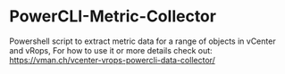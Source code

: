 # PowerCLI-Metric-Collector
Powershell script to extract metric data for a range of objects in vCenter and vRops,
For how to use it or more details check out: https://vman.ch/vcenter-vrops-powercli-data-collector/
